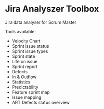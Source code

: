# Jira Analyszer Toolbox
Jira data analyser for Scrum Master

Tools available:
  - Velocity Chart
  - Sprint issue status
  - Sprint issue types
  - Sprint state
  - Life on issue
  - Sprint report
  - Defects
  - In & Outflow
  - Statistics
  - Predictability
  - Feature sprint map
  - Issue mapping
  - ART Defects status overview
